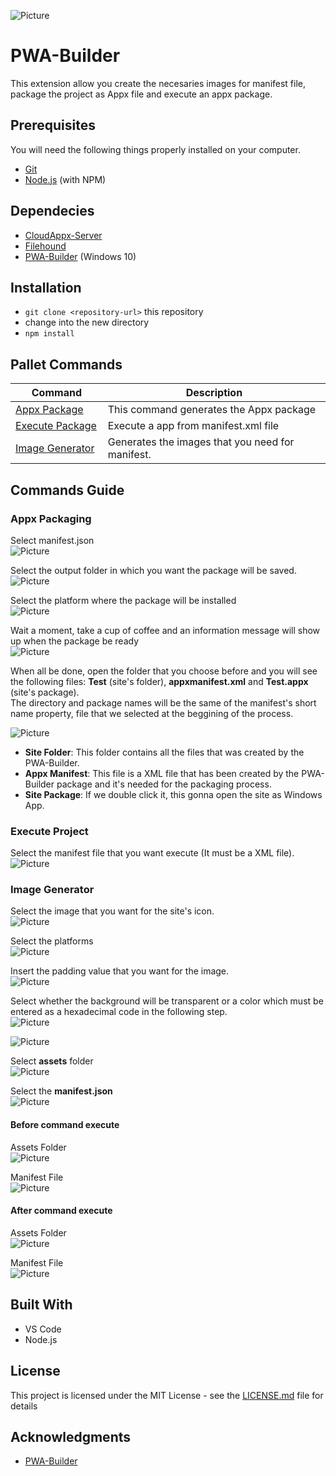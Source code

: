 ![Picture](Readme-Files/logo128x128.PNG)
#  PWA-Builder

This extension allow you create the necesaries images for manifest file, package the project as Appx file and execute an appx package.

## Prerequisites

You will need the following things properly installed on your computer.

* [Git](http://git-scm.com/)
* [Node.js](http://nodejs.org/) (with NPM)

## Dependecies

* [CloudAppx-Server](https://www.npmjs.com/package/cloudappx-server)
* [Filehound](https://www.npmjs.com/package/filehound)
* [PWA-Builder](https://www.npmjs.com/package/pwabuilder-windows10) (Windows 10)

## Installation

* `git clone <repository-url>` this repository
* change into the new directory
* `npm install`

## Pallet Commands

|  **&nbsp;&nbsp;&nbsp;&nbsp;&nbsp;&nbsp;Command&nbsp;&nbsp;&nbsp;&nbsp;&nbsp;&nbsp;** | **Description** |
| ----------------- | --------------- |
| <a href="README.md#appxpackage">Appx Package</a>       | This command generates the Appx package |
| <a href="README.md#exepackage">Execute Package</a>    | Execute a app from manifest.xml file |
| <a href="README.md#imggen">Image Generator</a>    | Generates the images that you need for manifest.   |

## Commands Guide
<div id="appxpackage"></div>

### Appx Packaging
Select manifest.json <br>
![Picture](Readme-Files/AppxPackaging-Images/AppxPackaging-Step1.PNG)

Select the output folder in which you want the package will be saved. <br>
![Picture](Readme-Files/AppxPackaging-Images/AppxPackaging-Step2.PNG)

Select the platform where the package will be installed <br>
![Picture](Readme-Files/AppxPackaging-Images/AppxPackaging-Step3.PNG)

Wait a moment, take a cup of coffee and an information message will show up when the package be ready <br>
![Picture](Readme-Files/AppxPackaging-Images/AppxPackaging-Step4.PNG)

When all be done, open the folder that you choose before and you will see the following files: __Test__ (site's folder), __appxmanifest.xml__ and __Test.appx__ (site's package). <br>
The directory and package names will be the same of the manifest's short name property, file that we selected at the beggining of the process.

![Picture](Readme-Files/AppxPackaging-Images/AppxPackaging-FilesResult.PNG)

* __Site Folder__: This folder contains all the files that was created by the PWA-Builder.
* __Appx Manifest__: This file is a XML file that has been created by the PWA-Builder package and it's needed for the packaging process.
* __Site Package__: If we double click it, this gonna open the site as Windows App.
<div id="exepackage"></div>


### Execute Project

Select the manifest file that you want execute (It must be a XML file). <br>
![Picture](Readme-Files/ExecuteProject-Images/ExecuteProject-Step1.PNG)

<div id="imggen"></div>


### Image Generator

Select the image that you want for the site's icon. <br>
![Picture](Readme-Files/ImageGenerator-Images/ImageGenerator-Step1.PNG)

Select the platforms <br>
![Picture](Readme-Files/ImageGenerator-Images/ImageGenerator-Step2.PNG)

Insert the padding value that you want for the image. <br>
![Picture](Readme-Files/ImageGenerator-Images/ImageGenerator-Step3.png)

Select whether the background will be transparent or a color which must be entered as a hexadecimal code in the following step.  <br>
![Picture](Readme-Files/ImageGenerator-Images/ImageGenerator-Step4.png)

![Picture](Readme-Files/ImageGenerator-Images/ImageGenerator-Step5.png)

Select __assets__ folder <br>
![Picture](Readme-Files/ImageGenerator-Images/ImageGenerator-Step6.png)

Select the __manifest.json__ <br>
![Picture](Readme-Files/ImageGenerator-Images/ImageGenerator-Step7.png)

#### Before command execute 
Assets Folder <br>
![Picture](Readme-Files/ImageGenerator-Images/ImageGenerator-AssetsBefore.png)

Manifest File <br>
![Picture](Readme-Files/ImageGenerator-Images/ImageGenerator-ManifestBefore.png)

#### After command execute 
Assets Folder <br>
![Picture](Readme-Files/ImageGenerator-Images/ImageGenerator-AssetsAfter.png)

Manifest File <br>
![Picture](Readme-Files/ImageGenerator-Images/ImageGenerator-ManifestAfter.png)

## Built With

* VS Code
* Node.js
 

## License

This project is licensed under the MIT License - see the [LICENSE.md](LICENSE.md) file for details

## Acknowledgments

* [PWA-Builder](http://www.pwabuilder.com)
